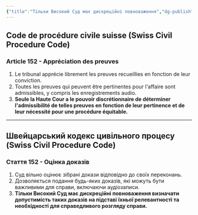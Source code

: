 ```yaml
---
{"title":"Тільки Високий Суд має дискреційні повноваження","dg-publish":true,"dg-metatags":null,"dg-home":null,"permalink":"/ukrayinska/tilki-visokij-sud-maye-diskreczijni-povnovazhennya/","dgPassFrontmatter":true,"noteIcon":""}
---
```


## Code de procédure civile suisse (Swiss Civil Procedure Code)

### Article 152 - Appréciation des preuves

1. Le tribunal apprécie librement les preuves recueillies en fonction de leur conviction.
2. Toutes les preuves qui peuvent être pertinentes pour l'affaire sont admissibles, y compris les enregistrements audio.
3. **Seule la Haute Cour a le pouvoir discrétionnaire de déterminer l'admissibilité de telles preuves en fonction de leur pertinence et de leur nécessité pour une procédure équitable.**

---

## Швейцарський кодекс цивільного процесу (Swiss Civil Procedure Code)

### Стаття 152 - Оцінка доказів

1. Суд вільно оцінює зібрані докази відповідно до своїх переконань.
2. Дозволяється подання будь-яких доказів, які можуть бути важливими для справи, включаючи аудіозаписи.
3. **Тільки Високий Суд має дискреційні повноваження визначати допустимість таких доказів на підставі їхньої релевантності та необхідності для справедливого розгляду справи.**